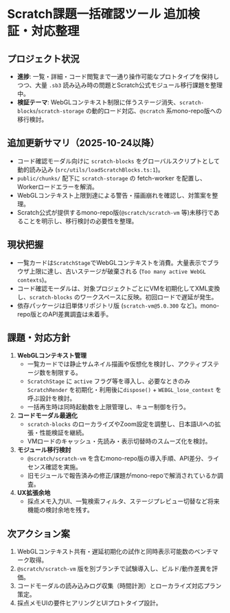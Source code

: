 # Scratch課題一括確認ツール 追加検証・対応整理

## プロジェクト状況
- **進捗**: 一覧・詳細・コード閲覧まで一通り操作可能なプロトタイプを保持しつつ、大量 `.sb3` 読み込み時の問題とScratch公式モジュール移行課題を整理中。
- **検証テーマ**: WebGLコンテキスト制限に伴うステージ消失、`scratch-blocks`/`scratch-storage` の動的ロード対応、`@scratch` 系mono-repo版への移行検討。

## 追加更新サマリ（2025-10-24以降）
- コード確認モーダル向けに `scratch-blocks` をグローバルスクリプトとして動的読み込み (`src/utils/loadScratchBlocks.ts:1`)。
- `public/chunks/` 配下に `scratch-storage` の fetch-worker を配置し、Workerロードエラーを解消。
- WebGLコンテキスト上限到達による警告・描画崩れを確認し、対策案を整理。
- Scratch公式が提供するmono-repo版(`@scratch/scratch-vm` 等)未移行であることを明示し、移行検討の必要性を整理。

## 現状把握
- 一覧カードは`ScratchStage`でWebGLコンテキストを消費。大量表示でブラウザ上限に達し、古いステージが破棄される (`Too many active WebGL contexts`)。
- コード確認モーダルは、対象プロジェクトごとにVMを初期化してXML変換し、`scratch-blocks` のワークスペースに反映。初回ロードで遅延が発生。
- 依存パッケージは旧単体リポジトリ版 (`scratch-vm@5.0.300` など)。mono-repo版とのAPI差異調査は未着手。

## 課題・対応方針
1. **WebGLコンテキスト管理**
   - 一覧カードでは静止サムネイル描画や仮想化を検討し、アクティブステージ数を制限する。
   - `ScratchStage` に `active` フラグ等を導入し、必要なときのみ `ScratchRender` を初期化・利用後に`dispose()` + `WEBGL_lose_context` を呼ぶ設計を検討。
   - 一括再生時は同時起動数を上限管理し、キュー制御を行う。
2. **コードモーダル最適化**
   - `scratch-blocks` のローカライズやZoom設定を調整し、日本語UIへの拡張・性能検証を継続。
   - VMロードのキャッシュ・先読み・表示切替時のスムーズ化を検討。
3. **モジュール移行検討**
   - `@scratch/scratch-vm` を含むmono-repo版の導入手順、API差分、ライセンス確認を実施。
   - 旧モジュールで報告済みの修正/課題がmono-repoで解消されているか調査。
4. **UX拡張余地**
   - 採点メモ入力UI、一覧検索フィルタ、ステージプレビュー切替など将来機能の検討余地を残す。

## 次アクション案
1. WebGLコンテキスト共有・遅延初期化の試作と同時表示可能数のベンチマーク取得。
2. `@scratch/scratch-vm` 版を別ブランチで試験導入し、ビルド/動作差異を評価。
3. コードモーダルの読み込みログ収集（時間計測）とローカライズ対応プラン策定。
4. 採点メモUIの要件ヒアリングとUIプロトタイプ設計。
